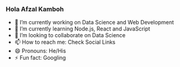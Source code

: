 ### Hola Afzal Kamboh

- 🔭 I’m currently working on Data Science and Web Development
- 🌱 I’m currently learning Node.js, React and JavaScript
- 👯 I’m looking to collaborate on Data Science
- 📫 How to reach me: Check Social Links
- 😄 Pronouns: He/His
- ⚡ Fun fact: Googling

